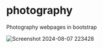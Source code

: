 # photography 

Photography webpages in bootstrap 


![Screenshot 2024-08-07 223428](https://github.com/user-attachments/assets/b665160f-60ca-498c-8ae2-687daf7db21f)
